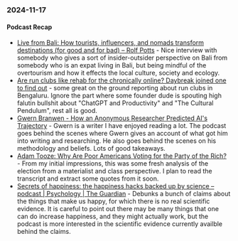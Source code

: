 ### 2024-11-17
#### Podcast Recap
- [Live from Bali: How tourists, influencers, and nomads transform destinations (for good and for bad) – Rolf Potts](https://rolfpotts.com/podcast/how-tourists-transform-destinations/) - Nice interview with somebody who gives a sort of insider-outsider perspective on Bali from somebody who is an expat living in Bali, but being mindful of the overtourism and how it effects the local culture, society and ecology.
- [Are run clubs like rehab for the chronically online? Daybreak joined one to find out](https://www.listennotes.com/podcasts/daybreak/are-run-clubs-like-rehab-for-ySR1kQ-Z8Cc/) - some great on the ground reporting about run clubs in Bengaluru. Ignore the part where some founder dude is spouting high falutin bullshit about "ChatGPT and Productivity" and "The Cultural Pendulum", rest all is good.
- [Gwern Branwen - How an Anonymous Researcher Predicted AI's Trajectory](https://www.dwarkeshpatel.com/p/gwern-branwen) - Gwern is a writer I have enjoyed reading a lot. The podcast goes behind the scenes where Gwern gives an account of what got him into writing and researching. He also goes behind the scenes on his methodology and beliefs. Lots of good takeaways.
- [Adam Tooze: Why Are Poor Americans Voting for the Party of the Rich?](https://foreignpolicy.com/podcasts/ones-and-tooze/why-are-poor-americans-voting-for-the-party-of-the-rich/) - From my initial impressions, this was some fresh analysis of the election from a materialist and class perspective. I plan to read the transcript and extract some quotes from it soon.
- [Secrets of happiness: the happiness hacks backed up by science – podcast | Psychology | The Guardian](https://www.theguardian.com/science/audio/2024/nov/14/secrets-of-happiness-the-happiness-hacks-backed-up-by-science-podcast) - Debunks a bunch of claims about the things that make us happy, for which there is no real scientific evidence. It is careful to point out there may be many things that one can do increase happiness, and they might actually work, but the podcast is more interested in the scientific evidence currently availble behind the claims.

